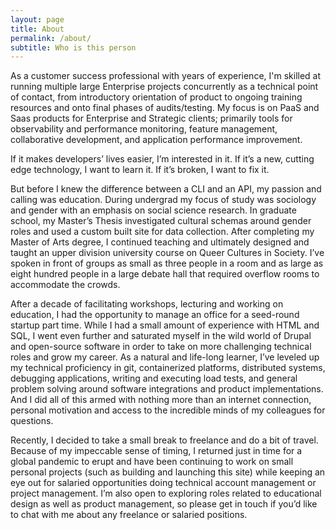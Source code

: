 ```yaml
---
layout: page
title: About
permalink: /about/
subtitle: Who is this person
---
```


As a customer success professional with years of experience, I'm skilled at running multiple large Enterprise projects concurrently as a technical point of contact, from introductory orientation of product to ongoing training resources and onto final phases of audits/testing. My focus is on PaaS and Saas products for Enterprise and Strategic clients; primarily tools for observability and performance monitoring, feature management, collaborative development, and application performance improvement.

If it makes developers’ lives easier, I’m interested in it. If it’s a new, cutting edge technology, I want to learn it. If it’s broken, I want to fix it.  

But before I knew the difference between a CLI and an API, my passion and calling was education. During undergrad my focus of study was sociology and gender with an emphasis on social science research. In graduate school, my Master’s Thesis investigated cultural schemas around gender roles and used a custom built site for data collection. After completing my Master of Arts degree, I continued teaching and ultimately designed and taught an upper division university course on Queer Cultures in Society. I’ve spoken in front of groups as small as three people in a room and as large as eight hundred people in a large debate hall that required overflow rooms to accommodate the crowds.

After a decade of facilitating workshops, lecturing and working on education, I had the opportunity to manage an office for a seed-round startup part time. While I had a small amount of experience with HTML and SQL, I went even further and saturated myself in the wild world of Drupal and open-source software in order to take on more challenging technical roles and grow my career. As a natural and life-long learner, I’ve leveled up my technical proficiency in git, containerized platforms, distributed systems, debugging applications, writing and executing load tests, and general problem solving around software integrations and product implementations. And I did all of this armed with nothing more than an internet connection, personal motivation and access to the incredible minds of my colleagues for questions.  

Recently, I decided to take a small break to freelance and do a bit of travel. Because of my impeccable sense of timing, I returned just in time for a global pandemic to erupt and have been continuing to work on small personal projects (such as building and launching this site) while keeping an eye out for salaried opportunities doing technical account management or project management. I’m also open to exploring roles related to educational design as well as product management, so please get in touch if you’d like to chat with me about any freelance or salaried positions.
